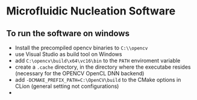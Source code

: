 # Microfluidic Nucleation Software

## To run the software on windows
- Install the precompiled opencv binaries to `C:\\opencv`
- use Visual Studio as build tool on Windows
- add `C:\opencv\build\x64\vc16\bin` to the `PATH` enviroment variable
- create a `.cache` directory, in the directory where the executabe resides (necessary for the OPENCV OpenCL DNN backend)
- add `-DCMAKE_PREFIX_PATH=C:\OpenCV\build` to the CMake options in CLion (general setting not configurations)
- 